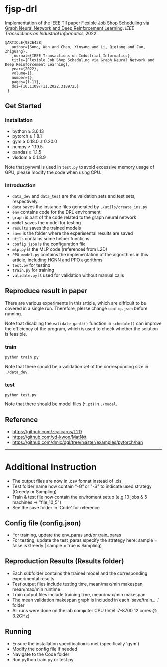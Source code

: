 # fjsp-drl
Implementation of the IEEE TII paper [Flexible Job Shop Scheduling via Graph Neural Network and Deep Reinforcement Learning](https://ieeexplore.ieee.org/document/9826438). *IEEE Transactions on Industrial Informatics*, 2022.

```
@ARTICLE{9826438,  
   author={Song, Wen and Chen, Xinyang and Li, Qiqiang and Cao, Zhiguang},  
   journal={IEEE Transactions on Industrial Informatics},   
   title={Flexible Job Shop Scheduling via Graph Neural Network and Deep Reinforcement Learning},   
   year={2022},  
   volume={},  
   number={},  
   pages={1-11},  
   doi={10.1109/TII.2022.3189725}
 }
```

## Get Started

### Installation

* python $\ge$ 3.6.13
* pytorch $\ge$ 1.8.1
* gym $\ge$ 0.18.0 $\le$ 0.20.0
* numpy $\ge$ 1.19.5
* pandas $\ge$ 1.1.5
* visdom $\ge$ 0.1.8.9

Note that pynvml is used in ```test.py``` to avoid excessive memory usage of GPU, please modify the code when using CPU.

### Introduction

* ```data_dev``` and ```data_test``` are the validation sets and test sets, respectively.
* ```data``` saves the instance files generated by ```./utils/create_ins.py```
* ```env``` contains code for the DRL environment
* ```graph``` is part of the code related to the graph neural network
* ```model``` saves the model for testing
* ```results``` saves the trained models
* ```save``` is the folder where the experimental results are saved
* ```utils``` contains some helper functions
* ```config.json``` is the configuration file
* ```mlp.py``` is the MLP code (referenced from L2D)
* ```PPO_model.py``` contains the implementation of the algorithms in this article, including HGNN and PPO algorithms
* ```test.py``` for testing
* ```train.py``` for training
* ```validate.py``` is used for validation without manual calls

## Reproduce result in paper

There are various experiments in this article, which are difficult to be covered in a single run. Therefore, please change ```config.json``` before running.

Note that disabling the ```validate_gantt()``` function in ```schedule()``` can improve the efficiency of the program, which is used to check whether the solution is feasible.

### train

```
python train.py
```

Note that there should be a validation set of the corresponding size in ```./data_dev```.

### test

```
python test.py
```
Note that there should be model files (```*.pt```) in ```./model```.

## Reference

* https://github.com/zcaicaros/L2D
* https://github.com/yd-kwon/MatNet
* https://github.com/dmlc/dgl/tree/master/examples/pytorch/han

---

# Additional Instruction
* The output files are now in .csv format instead of .xls
* Test folder name now contain "-G" or "-S" to indicate used strategy (Greedy or Sampling)
* Train & test file now contain the enviroment setup (e.g 10 jobs & 5 machines -> "file_10_5")
* See the save folder in 'Code' for reference


## Config file (config.json)
* For training, update the env_paras and/or train_paras
* For testing, update the test_paras (specify the strategy here: sample = false is Greedy |
                                                                 sample = true  is Sampling)


## Reproduction Results (Results folder)
* Each subfolder contains the trained model and the corresponding experimental results
* Test output files include testing time, mean/max/min makespan, mean/max/min runtime
* Train output files include training time, mean/max/min makespan
* The mean validation makespan graph is included in each 'save/train_...' folder
* All runs were done on the lab computer CPU (Intel i7-8700 12 cores @ 3.2GHz)


## Running
* Ensure the installation specification is met (specifically 'gym')
* Modify the config file if needed
* Navigate to the Code folder 
* Run python train.py or test.py

